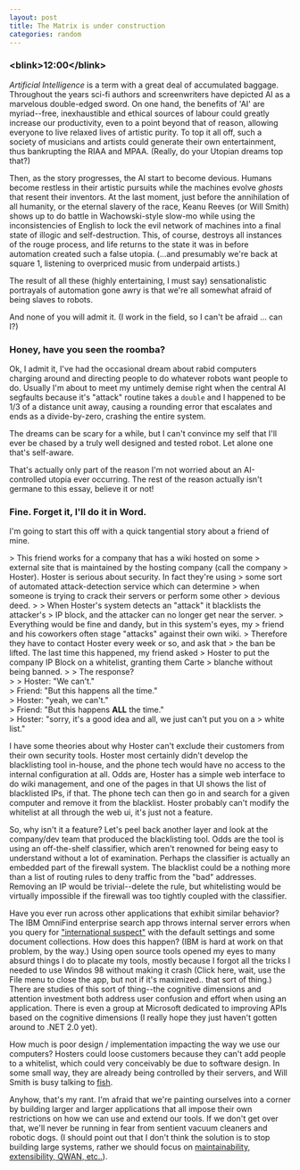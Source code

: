 ```yaml
--- 
layout: post
title: The Matrix is under construction
categories: random
---
```

### &lt;blink&gt;12:00&lt;/blink&gt;

_Artificial Intelligence_ is a term with a great deal of accumulated
baggage.  Throughout the years sci-fi authors and screenwriters have
depicted AI as a marvelous double-edged sword.  On one hand, the
benefits of 'AI' are myriad--free, inexhaustible and ethical sources
of labour could greatly increase our productivity, even to a point
beyond that of reason, allowing everyone to live relaxed lives of
artistic purity.  To top it all off, such a society of musicians and
artists could generate their own entertainment, thus bankrupting the
RIAA and MPAA.  (Really, do your Utopian dreams top that?)

Then, as the story progresses, the AI start to become devious.  Humans
become restless in their artistic pursuits while the machines evolve
_ghosts_ that resent their inventors. At the last moment, just before
the annihilation of all humanity, or the eternal slavery of the race,
Keanu Reeves (or Will Smith) shows up to do battle in Wachowski-style
slow-mo while using the inconsistencies of English to lock the evil
network of machines into a final state of illogic and
self-destruction.  This, of course, destroys all instances of the
rouge process, and life returns to the state it was in before
automation created such a false utopia. (...and presumably we're back
at square 1, listening to overpriced music from underpaid artists.)

The result of all these (highly entertaining, I must say)
sensationalistic portrayals of automation gone awry is that we're all
somewhat afraid of being slaves to robots.  

And none of you will admit it.  (I work in the field, so I can't be
afraid ... can I?)

### Honey, have you seen the roomba?

Ok, I admit it, I've had the occasional dream about rabid computers
charging around and directing people to do whatever robots want people
to do.  Usually I'm about to meet my untimely demise right when the
central AI segfaults because it's "attack" routine takes a `double`
and I happened to be 1/3 of a distance unit away, causing a rounding
error that escalates and ends as a divide-by-zero, crashing the entire
system.

The dreams can be scary for a while, but I can't convince my self that
I'll ever be chased by a truly well designed and tested robot.  Let
alone one that's self-aware.

That's actually only part of the reason I'm not worried about
an AI-controlled utopia ever occurring.  The rest of the reason
actually isn't germane to this essay, believe it or not!

### Fine. Forget it, I'll do it in Word.

I'm going to start this off with a quick tangential story about a
friend of mine.  

&gt; This friend works for a company that has a wiki hosted on some
&gt; external site that is maintained by the hosting company (call the company
&gt; Hoster).  Hoster is serious about security.  In fact they're using
&gt; some sort of automated attack-detection service which can determine
&gt; when someone is trying to crack their servers or perform some other
&gt; devious deed.
&gt; 
&gt; When Hoster's system detects an "attack" it blacklists the attacker's
&gt; IP block, and the attacker can no longer get near the server.
&gt; Everything would be fine and dandy, but in this system's eyes, my
&gt; friend and his coworkers often stage "attacks" against their own wiki.
&gt; Therefore they have to contact Hoster every week or so, and ask that
&gt; the ban be lifted.  The last time this happened, my friend asked
&gt; Hoster to put the company IP Block on a whitelist, granting them Carte
&gt; blanche without being banned.
&gt; 
&gt; The response?  
&gt; 
&gt; Hoster: "We can't."  
&gt; Friend: "But this happens all the time."  
&gt; Hoster: "yeah, we can't."  
&gt; Friend: "But this happens **ALL** the time."  
&gt; Hoster: "sorry, it's a good idea and all, we just can't put you on a
&gt; white list."  

I have some theories about why Hoster can't exclude their customers
from their own security tools.  Hoster most certainly didn't develop
the blacklisting tool in-house, and the phone tech would have no
access to the internal configuration at all.  Odds are, Hoster has a
simple web interface to do wiki management, and one of the pages in
that UI shows the list of blacklisted IPs, if that.  The phone tech
can then go in and search for a given computer and remove it from the
blacklist.  Hoster probably can't modify the whitelist at all through
the web ui, it's just not a feature.  

So, why isn't it a feature?  Let's peel back another layer and look at
the company/dev team that produced the blacklisting tool.  Odds are
the tool is using an off-the-shelf classifier, which aren't renowned
for being easy to understand without a lot of examination.  Perhaps
the classifier is actually an embedded part of the firewall system.
The blacklist could be a nothing more than a list of routing rules to
deny traffic from the "bad" addresses.  Removing an IP would be
trivial--delete the rule, but whitelisting would be virtually
impossible if the firewall was too tightly coupled with the
classifier.

Have you ever run across other applications that exhibit similar
behavior?  The IBM OmniFind enterprise search app throws internal
server errors when you query for ["international
suspect"](http://omnifind.ibm.yahoo.net/forums/index.php/topic,668.0.html)
with the default settings and some document collections.  How does
this happen?  (IBM is hard at work on that problem, by the way.)
Using open source tools opened my eyes to many absurd things I do to
placate my tools, mostly because I forgot all the tricks I needed to
use Windos 98 without making it crash (Click here, wait, use the File
menu to close the app, but not if it's maximized.. that sort of
thing.)  There are studies of this sort of thing--the cognitive
dimensions and attention investment both address user confusion and
effort when using an application.  There is even a group at Microsoft
dedicated to improving APIs based on the cognitive dimensions (I
really hope they just haven't gotten around to .NET 2.0 yet).

How much is poor design / implementation impacting the way we use our
computers?  Hosters could loose customers because they can't add
people to a whitelist, which could very conceivably be due to software
design.  In some small way, they are already being controlled by their
servers, and Will Smith is busy talking to
[fish](http://en.wikipedia.org/wiki/Shark_Tale).

Anyhow, that's my rant.  I'm afraid that we're painting ourselves into
a corner by building larger and larger applications that all impose
their own restrictions on how we can use and extend our tools.  If we
don't get over that, we'll never be running in fear from sentient
vacuum cleaners and robotic dogs.  (I should point out that I don't think
the solution is to stop building large systems, rather we should focus
on [maintainability, extensibility, QWAN,
etc..](http://steve-yegge.blogspot.com/2007/01/pinocchio-problem.html)).
